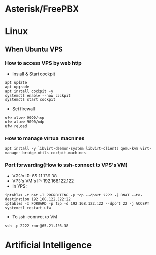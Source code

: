 # Asterisk/FreePBX
# Linux
## When Ubuntu VPS
### How to access VPS by web http
- Install & Start cockpit
```
apt update
apt upgrade
apt install cockpit -y
systemctl enable --now cockpit
systemctl start cockpit
```
- Set firewall
```
ufw allow 9090/tcp
ufw allow 9090/udp
ufw reload
```

### How to manage virtual machines
```
apt install -y libvirt-daemon-system libvirt-clients qemu-kvm virt-manager bridge-utils cockpit-machines
```

### Port forwarding(How to ssh-connect to VPS's VM)
- VPS's IP: 65.21.136.38
- VPS's VM's IP: 192.168.122.122
- In VPS:
```shell
iptables -t nat -I PREROUTING -p tcp --dport 2222 -j DNAT --to-destination 192.168.122.122:22
iptables -I FORWARD -p tcp -d 192.168.122.122 --dport 22 -j ACCEPT
systemctl restart ufw
```
- To ssh-connect to VM
```
ssh -p 2222 root@65.21.136.38
```
# Artificial Intelligence
